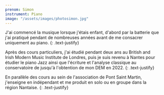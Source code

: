 ```yaml
---
prenom: Simon
instrument: Piano
image: "/assets/images/photosimon.jpg"
---
```


J'ai commencé la musique lorsque j'étais enfant, d'abord par la batterie que j'ai pratiqué pendant de nombreuses années avant de me consacrer uniquement au piano.
{: .text-justify}

Après des cours particuliers, j'ai étudié pendant deux ans au British and Irish Modern Music Institute de Londres, puis je suis revenu à Nantes pour étudier le piano Jazz ainsi que l'écriture et l'analyse classique au conservatoire de jusqu'à l'obtention de mon DEM en 2022.
{: .text-justify}

En parallèle des cours au sein de l'association de Pont Saint Martin, j'enseigne en indépendant et me produit en solo ou en groupe dans la région Nantaise.
{: .text-justify}
